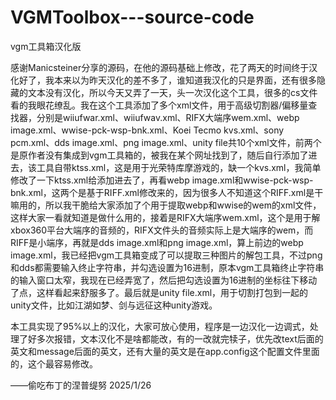 # VGMToolbox---source-code
 vgm工具箱汉化版


感谢Manicsteiner分享的源码，在他的源码基础上修改，花了两天的时间终于汉化好了，我本来以为昨天汉化的差不多了，谁知道我汉化的只是界面，还有很多隐藏的文本没有汉化，所以今天又弄了一天，头一次汉化这个工具，很多的cs文件看的我眼花缭乱。我在这个工具添加了多个xml文件，用于高级切割器/偏移量查找器，分别是wiiufwar.xml、wiiufwav.xml、RIFX大端序wem.xml、webp image.xml、wwise-pck-wsp-bnk.xml、Koei Tecmo kvs.xml、sony pcm.xml、dds image.xml、png image.xml、unity file共10个xml文件，前两个是原作者没有集成到vgm工具箱的，被我在某个网址找到了，随后自行添加了进去，该工具自带ktss.xml，这是用于光荣特库摩游戏的，缺一个kvs.xml，我简单修改了一下ktss.xml给添加进去了，再看webp image.xml和wwise-pck-wsp-bnk.xml，这两个是基于RIFF.xml修改来的，因为很多人不知道这个RIFF.xml是干嘛用的，所以我干脆给大家添加了个用于提取webp和wwise的wem的xml文件，这样大家一看就知道是做什么用的，接着是RIFX大端序wem.xml，这个是用于解xbox360平台大端序的音频的，RIFX文件头的音频实际上是大端序的wem，而RIFF是小端序，再就是dds image.xml和png image.xml，算上前边的webp image.xml，我已经把vgm工具箱变成了可以提取三种图片的解包工具，不过png和dds都需要输入终止字符串，并勾选设置为16进制，原本vgm工具箱终止字符串的输入窗口太窄，我现在已经弄宽了，然后把勾选设置为16进制的坐标往下移动了点，这样看起来舒服多了。最后就是unity file.xml，用于切割打包到一起的unity文件，比如江湖如梦、剑与远征这种unity游戏。

本工具实现了95%以上的汉化，大家可放心使用，程序是一边汉化一边调式，处理了好多次报错，文本汉化不是啥都能改，有的一改就完犊子，优先改text后面的英文和message后面的英文，还有大量的英文是在app.config这个配置文件里面的，这个最容易修改。
 
——偷吃布丁的涅普缇努            2025/1/26

